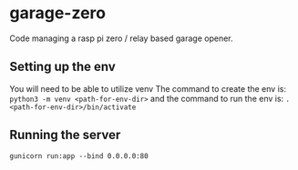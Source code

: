 # garage-zero
Code managing a rasp pi zero / relay based garage opener.

## Setting up the env
You will need to be able to utilize venv
The command to create the env is:
```python3 -m venv <path-for-env-dir>```
and the command to run the env is:
```. <path-for-env-dir>/bin/activate```

## Running the server
```gunicorn run:app --bind 0.0.0.0:80```
